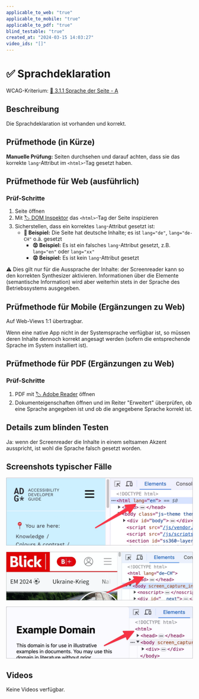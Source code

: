 ```yaml
---
applicable_to_web: "true"
applicable_to_mobile: "true"
applicable_to_pdf: "true"
blind_testable: "true"
created_at: "2024-03-15 14:03:27"
video_ids: "[]"
---
```


# ✅ Sprachdeklaration

WCAG-Kriterium: [📜 3.1.1 Sprache der Seite - A](..)

## Beschreibung

Die Sprachdeklaration ist vorhanden und korrekt.

## Prüfmethode (in Kürze)

**Manuelle Prüfung:** Seiten durchsehen und darauf achten, dass sie das korrekte `lang`-Attribut im `<html>`-Tag gesetzt haben.

## Prüfmethode für Web (ausführlich)

### Prüf-Schritte

1. Seite öffnen
1. Mit [🏷️ DOM Inspektor](/de/tags/dom-inspektor) das `<html>`-Tag der Seite inspizieren
1. Sicherstellen, dass ein korrektes `lang`-Attribut gesetzt ist:
    - **🙂 Beispiel:** Die Seite hat deutsche Inhalte; es ist `lang="de"`, `lang="de-CH"` o.ä. gesetzt
        - **😡 Beispiel:** Es ist ein falsches `lang`-Attribut gesetzt, z.B. `lang="en"` oder `lang="xx"`
        - **😡 Beispiel:** Es ist kein `lang`-Attribut gesetzt

⚠️ Dies gilt nur für die Aussprache der Inhalte: der Screenreader kann so den korrekten Synthesizer aktivieren. Informationen über die Elemente (semantische Information) wird aber weiterhin stets in der Sprache des Betriebssystems ausgegeben.

## Prüfmethode für Mobile (Ergänzungen zu Web)

Auf Web-Views 1:1 übertragbar.

Wenn eine native App nicht in der Systemsprache verfügbar ist, so müssen deren Inhalte dennoch korrekt angesagt werden (sofern die entsprechende Sprache im System installiert ist).

## Prüfmethode für PDF (Ergänzungen zu Web)

### Prüf-Schritte
1. PDF mit [🏷️ Adobe Reader](/de/tags/adobe-reader) öffnen
1. Dokumenteigenschaften öffnen und im Reiter "Erweitert" überprüfen, ob eine Sprache angegeben ist und ob die angegebene Sprache korrekt ist.

## Details zum blinden Testen

Ja: wenn der Screenreader die Inhalte in einem seltsamen Akzent ausspricht, ist wohl die Sprache falsch gesetzt worden.

## Screenshots typischer Fälle

![Englische Sprachdeklaration beim ADG](images/englische-sprachdeklaration-beim-adg.png)

![CH-Deutsch beim Blick](images/ch-deutsch-beim-blick.png)

![Fehlende Sprachdeklaration](images/fehlende-sprachdeklaration.png)

## Videos

Keine Videos verfügbar.
